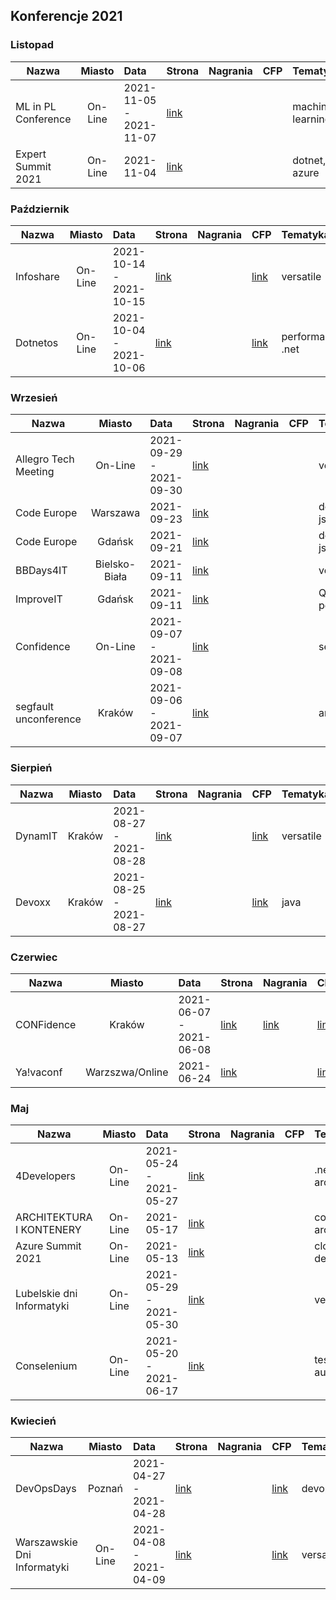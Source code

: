 ## Konferencje 2021

### Listopad
| Nazwa | Miasto | Data | Strona | Nagrania | CFP | Tematyka| Warsztaty |
|----------|:-------------:|:------|:------|:------|:------|:------|:------|
| ML in PL Conference	| On-Line	| 2021-11-05 - 2021-11-07	| [link](https://conference2021.mlinpl.org/)	| |  | machine learning | |
| Expert Summit 2021	| On-Line	| 2021-11-04	| [link](https://expertsummit.pl/)	| |  | dotnet, azure | |

### Październik
| Nazwa | Miasto | Data | Strona | Nagrania | CFP | Tematyka| Warsztaty |
|----------|:-------------:|:------|:------|:------|:------|:------|:------|
| Infoshare	|  On-Line	| 2021-10-14 - 2021-10-15	| [link](https://infoshare.pl/conference/)	| | [link](https://infoshare.pl/conference/call-for-speakers/) | versatile | |
| Dotnetos	|  On-Line	| 2021-10-04 - 2021-10-06	| [link](https://conf.dotnetos.org/)	| | [link](https://conf.dotnetos.org/#cfp) | performance, .net | |

### Wrzesień

| Nazwa | Miasto | Data | Strona | Nagrania | CFP | Tematyka | Warsztaty |
|----------|:-------------:|:------|:------|:------|:------|:------|:------|
| Allegro Tech Meeting | On-Line | 2021-09-29 - 2021-09-30 | [link](https://app.evenea.pl/event/atm-2021/) |||versatile||
| Code Europe | Warszawa | 2021-09-23 | [link](https://www.codeeurope.pl/) |||dotnet, java, js||
| Code Europe | Gdańsk | 2021-09-21 | [link](https://www.codeeurope.pl/) |||dotnet, java, js||
| BBDays4IT | Bielsko-Biała | 2021-09-11 | [link](https://bbdays4.it/) |||versatile||
| ImproveIT | Gdańsk | 2021-09-11 | [link](https://improve-it.org/) |||QA, performance||
| Confidence | On-Line | 2021-09-07 - 2021-09-08| [link](https://confidence-conference.org/) |||security||
| segfault unconference | Kraków | 2021-09-06 - 2021-09-07| [link](https://segfault.events/unconference2021/) |||architecture||


### Sierpień

| Nazwa | Miasto | Data | Strona | Nagrania | CFP | Tematyka | Warsztaty |
|----------|:-------------:|:------|:------|:------|:------|:------|:------|
| DynamIT | Kraków | 2021-08-27 - 2021-08-28 | [link](https://dynamit.pro/) ||[link](https://dynamit.pro/)|versatile||
| Devoxx | Kraków | 2021-08-25 - 2021-08-27 | [link](https://devoxx.pl/) ||[link](https://devoxxpl20.cfp.dev/#/login)|java||


### Czerwiec

| Nazwa | Miasto | Data | Strona | Nagrania | CFP | Tematyka | Warsztaty |
|----------|:-------------:|:------|:------|:------|:------|:------|:------|
| CONFidence | Kraków | 2021-06-07 - 2021-06-08 | [link](https://app.evenea.pl/event/confidence2021/) | [link](https://www.youtube.com/user/PROIDEAconferences/playlists?sort=dd&shelf_id=8&view=50) | [link](https://confidence-conference.org/call_for_papers_2021.html) | security | |
| Ya!vaconf | Warzszwa/Online | 2021-06-24 | [link](https://yavaconf.com/) | | [link](https://docs.google.com/forms/d/e/1FAIpQLSfIqIWIPBaSYv64vlPD6zJPbR0nb-pyT_w94teFOjQOp5-LXg/viewform) | versatile | |

### Maj
| Nazwa | Miasto | Data | Strona | Nagrania | CFP | Tematyka | Warsztaty |
|----------|:-------------:|:------|:------|:------|:------|:------|:------|
| 4Developers | On-Line | 2021-05-24 - 2021-05-27   | [link](https://4developers.org.pl/festiwal-2021/) | | | .net, java, architecture | |
| ARCHITEKTURA I KONTENERY | On-Line | 2021-05-17 | [link](https://architekturaikontenery.pl/) | | | containers, architecture | |
| Azure Summit 2021 | On-Line | 2021-05-13 | [link](https://azuresummit.pl/) | | | cloud, devops | |
| Lubelskie dni Informatyki | On-Line | 2021-05-29 - 2021-05-30 | [link](https://ldi.org.pl/) | | | versatile | |
| Conselenium | On-Line | 2021-05-20 - 2021-06-17 | [link](https://conselenium.pl/) | | | testing, automation | |

### Kwiecień

| Nazwa | Miasto | Data | Strona | Nagrania | CFP | Tematyka | Warsztaty |
|----------|:-------------:|:------|:------|:------|:------|:------|:------|
| DevOpsDays | Poznań | 2021-04-27 - 2021-04-28 | [link](https://devopsdays.org/events/2021-krakow/welcome//) ||[link](https://dodkrakow.pl/cfp2021/)|devops||
| Warszawskie Dni Informatyki |On-Line | 2021-04-08 - 2021-04-09 | [link](https://warszawskiedniinformatyki.pl/) | | [link](https://docs.google.com/forms/d/e/1FAIpQLSf-weP23vhyj3lOUb7a-QHueYVNbSuMkii5dRvsRhEUy4dJJQ/viewform) | versatile |
